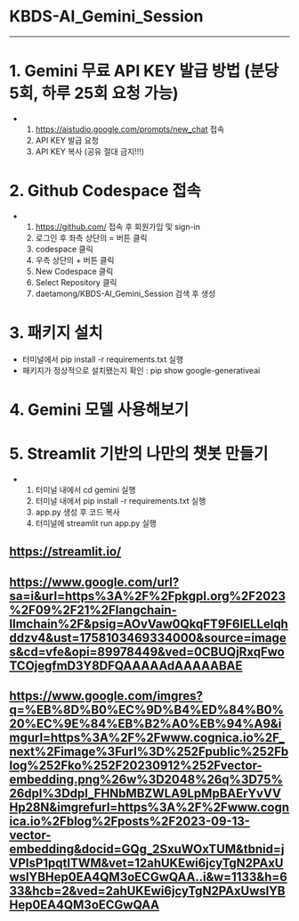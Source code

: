 # KBDS-AI_Gemini_Session
--------
# 1. Gemini 무료 API KEY 발급 방법 (분당 5회, 하루 25회 요청 가능)
- 1) https://aistudio.google.com/prompts/new_chat 접속
  2) API KEY 발급 요청
  3) API KEY 복사 (공유 절대 금지!!!)
 
# 2. Github Codespace 접속
- 1) https://github.com/ 접속 후 회원가입 및 sign-in
  2) 로그인 후 좌측 상단의 = 버튼 클릭
  3) codespace 클릭
  4) 우측 상단의 + 버튼 클릭
  5) New Codespace 클릭
  6) Select Repository 클릭
  7) daetamong/KBDS-AI_Gemini_Session 검색 후 생성
     
# 3. 패키지 설치
- 터미널에서 pip install -r requirements.txt 실행
- 패키지가 정상적으로 설치됐는지 확인 : pip show google-generativeai

# 4. Gemini 모델 사용해보기

# 5. Streamlit 기반의 나만의 챗봇 만들기
- 1) 터미널 내에서 cd gemini 실행
  2) 터미널 내에서 pip install -r requirements.txt 실행
  3) app.py 생성 후 코드 복사
  4) 터미널에 streamlit run app.py 실행

https://streamlit.io/
---
https://www.google.com/url?sa=i&url=https%3A%2F%2Fpkgpl.org%2F2023%2F09%2F21%2Flangchain-llmchain%2F&psig=AOvVaw0QkqFT9F6lELLelqhddzv4&ust=1758103469334000&source=images&cd=vfe&opi=89978449&ved=0CBUQjRxqFwoTCOjegfmD3Y8DFQAAAAAdAAAAABAE
---
https://www.google.com/imgres?q=%EB%8D%B0%EC%9D%B4%ED%84%B0%20%EC%9E%84%EB%B2%A0%EB%94%A9&imgurl=https%3A%2F%2Fwww.cognica.io%2F_next%2Fimage%3Furl%3D%252Fpublic%252Fblog%252Fko%252F20230912%252Fvector-embedding.png%26w%3D2048%26q%3D75%26dpl%3Ddpl_FHNbMBZWLA9LpMpBAErYvVVHp28N&imgrefurl=https%3A%2F%2Fwww.cognica.io%2Fblog%2Fposts%2F2023-09-13-vector-embedding&docid=GQg_2SxuWOxTUM&tbnid=jVPIsP1pqtITWM&vet=12ahUKEwi6jcyTgN2PAxUwslYBHep0EA4QM3oECGwQAA..i&w=1133&h=633&hcb=2&ved=2ahUKEwi6jcyTgN2PAxUwslYBHep0EA4QM3oECGwQAA
---

